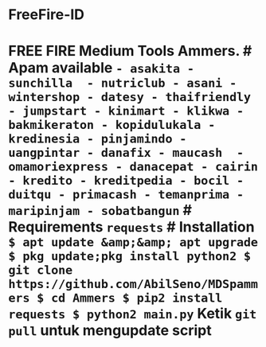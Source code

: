 # FreeFire-ID
# FREE FIRE Medium Tools Ammers. # Apam available ``` - asakita - sunchilla  - nutriclub - asani - wintershop - datesy - thaifriendly - jumpstart - kinimart - klikwa - bakmikeraton - kopidulukala - kredinesia - pinjamindo - uangpintar - danafix - maucash  - omamoriexpress - danacepat - cairin - kredito - kreditpedia - bocil - duitqu - primacash - temanprima - maripinjam - sobatbangun ``` # Requirements ``` requests ``` # Installation ``` $ apt update &amp;&amp; apt upgrade $ pkg update;pkg install python2 $ git clone https://github.com/AbilSeno/MDSpammers $ cd Ammers $ pip2 install requests $ python2 main.py ``` Ketik ```git pull``` untuk mengupdate script
